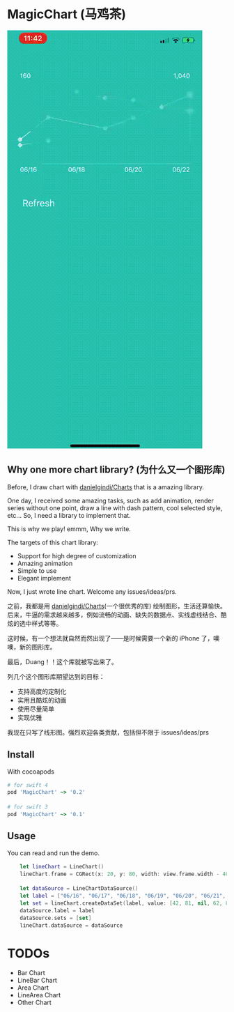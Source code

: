 # MagicChart (马鸡茶)

![Image of Line Chart](./screenshots/line.gif)

## Why one more chart library? (为什么又一个图形库)
Before, I draw chart with [danielgindi/Charts](https://github.com/danielgindi/Charts) that is a amazing library. 

One day, I received some amazing tasks, such as add animation, render series without one point, 
draw a line with dash pattern, cool selected style, etc... So, I need a library to implement that. 

This is why we play! emmm, Why we write.

The targets of this chart library:
- Support for high degree of customization
- Amazing animation
- Simple to use
- Elegant implement

Now, I just wrote line chart. Welcome any issues/ideas/prs.

之前，我都是用 [danielgindi/Charts](https://github.com/danielgindi/Charts)(一个很优秀的库) 绘制图形，生活还算愉快。后来，牛逼的需求越来越多，例如流畅的动画、缺失的数据点、实线虚线结合、酷炫的选中样式等等。

这时候，有一个想法就自然而然出现了——是时候需要一个新的 iPhone 了，噢噢，新的图形库。

最后，Duang！！这个库就被写出来了。

列几个这个图形库期望达到的目标：
- 支持高度的定制化
- 实用且酷炫的动画
- 使用尽量简单
- 实现优雅

我现在只写了线形图。强烈欢迎各类贡献，包括但不限于 issues/ideas/prs

## Install

With cocoapods
```ruby
# for swift 4
pod 'MagicChart' ~> '0.2'

# for swift 3
pod 'MagicChart' ~> '0.1'
```

## Usage

You can read and run the demo.

```swift
    let lineChart = LineChart()
    lineChart.frame = CGRect(x: 20, y: 80, width: view.frame.width - 40, height: 200)

    let dataSource = LineChartDataSource()
    let label = ["06/16", "06/17", "06/18", "06/19", "06/20", "06/21", "06/22"]
    let set = lineChart.createDataSet(label, value: [42, 81, nil, 62, 80, 99, 120]) { (set) in}
    dataSource.label = label
    dataSource.sets = [set]
    lineChart.dataSource = dataSource
```

# TODOs

- Bar Chart
- LineBar Chart
- Area Chart
- LineArea Chart
- Other Chart